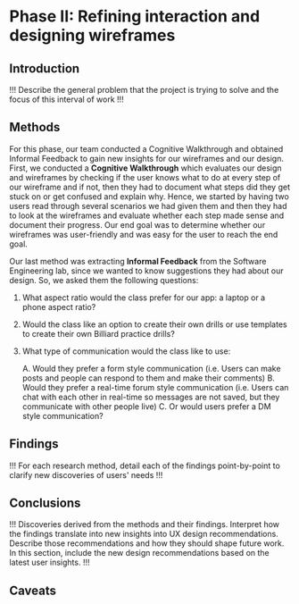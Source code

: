 # Phase II: Refining interaction and designing wireframes

## Introduction

!!! Describe the general problem that the project is trying to solve and the focus of this interval of work !!!

## Methods
For this phase, our team conducted a Cognitive Walkthrough and obtained Informal Feedback to gain new insights for our wireframes and our design. First, we conducted a **Cognitive Walkthrough** which evaluates our design and wireframes by checking if the user knows what to do at every step of our wireframe and if not, then they had to document what steps did they get stuck on or get confused and explain why. Hence, we started by having two users read through several scenarios we had given them and then they had to look at the wireframes and evaluate whether each step made sense and document their progress. Our end goal was to determine whether our wireframes was user-friendly and was easy for the user to reach the end goal. 

Our last method was extracting **Informal Feedback** from the Software Engineering lab, since we wanted to know suggestions they had about our design. So, we asked them the following questions:
1. What aspect ratio would the class prefer for our app: a laptop or a phone aspect ratio?
2. Would the class like an option to create their own drills or use templates to create their own Billiard practice drills?
3. What type of communication would the class like to use: 

	A. Would they prefer a form style communication (i.e. Users can make posts and people can respond to them and make their comments)
	B. Would they prefer a real-time forum style communication (i.e. Users can chat with each other in real-time so messages are not saved, but they communicate with other people live)
	C. Or would users prefer a DM style communication?
## Findings

!!! For each research method, detail each of the findings point-by-point to clarify new discoveries of users' needs !!!

## Conclusions

!!! Discoveries derived from the methods and their findings. Interpret how the findings translate into new insights into UX design recommendations. Describe those recommendations and how they should shape future work. In this section, include the new design recommendations based on the latest user insights. !!!

## Caveats

